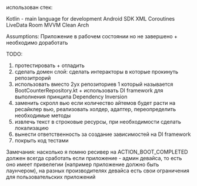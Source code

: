 использован стек:

Kotlin - main language for development
Android SDK
XML
Coroutines
LiveData
Room
MVVM
Clean Arch

Assumptions:
Приложение в рабочем состоянии но не завершено + необходимо доработать

TODO:

1. протестировать + отладить
2. сделать домен слой: сделать интеракторы в которые прокинуть репозитрорий
3. использовать вместо 2ух репозиториев 1 который называется BootCounterRepository.kt + использовать DI framework для выполнения принципа Dependency Inversion
4. заменить скролл вью если количество айтемов будет расти на ресайклер вью, реализовать холдер, адаптер, переопределить необходимые методы
5. извлечь текст в строковые ресурсы, при необходимости сделать локализацию
6. вынести ответственность за создание зависимостей на DI framework
7. покрыть код тестами

Замечания:
насколько я помню ресивер на ACTION_BOOT_COMPLETED должен всегда сработать если приложение - админ девайса, то есть оно имеет привелегии (например приложение должно быть лаунчером), на разных производителях девайса есть свои ограничения для пользовательских приложений
